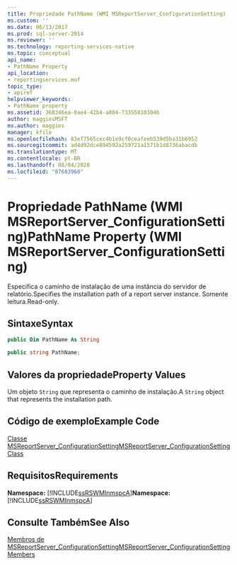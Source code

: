 ```yaml
---
title: Propriedade PathName (WMI MSReportServer_ConfigurationSetting) | Microsoft Docs
ms.custom: ''
ms.date: 06/13/2017
ms.prod: sql-server-2014
ms.reviewer: ''
ms.technology: reporting-services-native
ms.topic: conceptual
api_name:
- PathName Property
api_location:
- reportingservices.mof
topic_type:
- apiref
helpviewer_keywords:
- PathName property
ms.assetid: 368346ea-8ae4-42b4-a884-733558103046
author: maggiesMSFT
ms.author: maggies
manager: kfile
ms.openlocfilehash: 83ef7565cec4b1e9cf0ceafeeb539d5ba31b6952
ms.sourcegitcommit: ad4d92dce894592a259721a1571b1d8736abacdb
ms.translationtype: MT
ms.contentlocale: pt-BR
ms.lasthandoff: 08/04/2020
ms.locfileid: "87683968"
---
```

# <a name="pathname-property-wmi-msreportserver_configurationsetting"></a><span data-ttu-id="1c53d-102">Propriedade PathName (WMI MSReportServer_ConfigurationSetting)</span><span class="sxs-lookup"><span data-stu-id="1c53d-102">PathName Property (WMI MSReportServer_ConfigurationSetting)</span></span>
  <span data-ttu-id="1c53d-103">Especifica o caminho de instalação de uma instância do servidor de relatório.</span><span class="sxs-lookup"><span data-stu-id="1c53d-103">Specifies the installation path of a report server instance.</span></span> <span data-ttu-id="1c53d-104">Somente leitura.</span><span class="sxs-lookup"><span data-stu-id="1c53d-104">Read-only.</span></span>  
  
## <a name="syntax"></a><span data-ttu-id="1c53d-105">Sintaxe</span><span class="sxs-lookup"><span data-stu-id="1c53d-105">Syntax</span></span>  
  
```vb  
public Dim PathName As String  
```  
  
```csharp  
public string PathName;  
```  
  
## <a name="property-values"></a><span data-ttu-id="1c53d-106">Valores da propriedade</span><span class="sxs-lookup"><span data-stu-id="1c53d-106">Property Values</span></span>  
 <span data-ttu-id="1c53d-107">Um objeto `String` que representa o caminho de instalação.</span><span class="sxs-lookup"><span data-stu-id="1c53d-107">A `String` object that represents the installation path.</span></span>  
  
## <a name="example-code"></a><span data-ttu-id="1c53d-108">Código de exemplo</span><span class="sxs-lookup"><span data-stu-id="1c53d-108">Example Code</span></span>  
 [<span data-ttu-id="1c53d-109">Classe MSReportServer_ConfigurationSetting</span><span class="sxs-lookup"><span data-stu-id="1c53d-109">MSReportServer_ConfigurationSetting Class</span></span>](msreportserver-configurationsetting-class.md)  
  
## <a name="requirements"></a><span data-ttu-id="1c53d-110">Requisitos</span><span class="sxs-lookup"><span data-stu-id="1c53d-110">Requirements</span></span>  
 <span data-ttu-id="1c53d-111">**Namespace:** [!INCLUDE[ssRSWMInmspcA](../../includes/ssrswminmspca-md.md)]</span><span class="sxs-lookup"><span data-stu-id="1c53d-111">**Namespace:** [!INCLUDE[ssRSWMInmspcA](../../includes/ssrswminmspca-md.md)]</span></span>  
  
## <a name="see-also"></a><span data-ttu-id="1c53d-112">Consulte Também</span><span class="sxs-lookup"><span data-stu-id="1c53d-112">See Also</span></span>  
 [<span data-ttu-id="1c53d-113">Membros de MSReportServer_ConfigurationSetting</span><span class="sxs-lookup"><span data-stu-id="1c53d-113">MSReportServer_ConfigurationSetting Members</span></span>](msreportserver-configurationsetting-members.md)  
  
  
